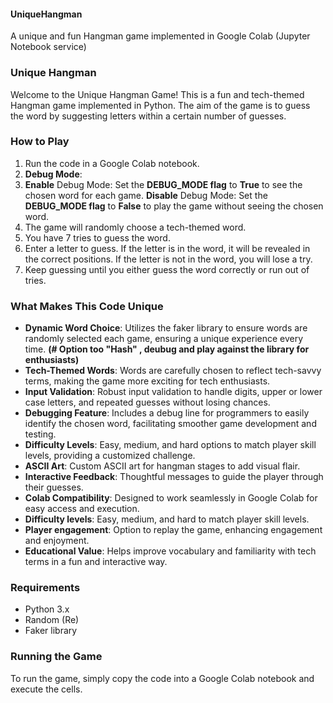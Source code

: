 #### UniqueHangman
A unique and fun Hangman game implemented in Google Colab (Jupyter Notebook service)

### Unique Hangman
Welcome to the Unique Hangman Game! This is a fun and tech-themed Hangman game implemented in Python. The aim of the game is to guess the word by suggesting letters within a certain number of guesses.

### How to Play
1. Run the code in a Google Colab notebook.
2. **Debug Mode**:
3. **Enable** Debug Mode: Set the **DEBUG_MODE flag** to **True** to see the chosen word for each game.
   **Disable** Debug Mode: Set the **DEBUG_MODE flag** to **False** to play the game without seeing the chosen word.
4. The game will randomly choose a tech-themed word.
5. You have 7 tries to guess the word.
6. Enter a letter to guess. If the letter is in the word, it will be revealed in the correct positions. If the letter is not in the word, you will lose a try.
7. Keep guessing until you either guess the word correctly or run out of tries.

### What Makes This Code Unique
- **Dynamic Word Choice**: Utilizes the faker library to ensure words are randomly selected each game, ensuring a unique experience every time. **(# Option too "Hash" , deubug and play against the library for enthusiasts)**
- **Tech-Themed Words**: Words are carefully chosen to reflect tech-savvy terms, making the game more exciting for tech enthusiasts.
- **Input Validation**: Robust input validation to handle digits, upper or lower case letters, and repeated guesses without losing chances.
- **Debugging Feature**: Includes a debug line for programmers to easily identify the chosen word, facilitating smoother game development and testing.
- **Difficulty Levels**: Easy, medium, and hard options to match player skill levels, providing a customized challenge.
- **ASCII Art**: Custom ASCII art for hangman stages to add visual flair.
- **Interactive Feedback**: Thoughtful messages to guide the player through their guesses.
- **Colab Compatibility**: Designed to work seamlessly in Google Colab for easy access and execution.
- **Difficulty levels**: Easy, medium, and hard to match player skill levels.
- **Player engagement**: Option to replay the game, enhancing engagement and enjoyment.
- **Educational Value**: Helps improve vocabulary and familiarity with tech terms in a fun and interactive way.

### Requirements
- Python 3.x
- Random (Re)
- Faker library

### Running the Game
To run the game, simply copy the code into a Google Colab notebook and execute the cells.


